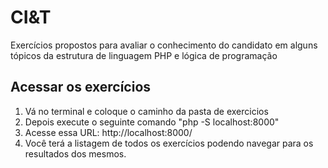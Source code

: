 ﻿# CI&T

Exercícios propostos para avaliar o conhecimento do candidato em alguns tópicos da estrutura de linguagem PHP e lógica de programação

## Acessar os exercícios

1. Vá no terminal e coloque o caminho da pasta de exercicios
2. Depois execute o seguinte comando "php -S localhost:8000"
3. Acesse essa URL: http://localhost:8000/
4. Você terá a listagem de todos os exercícios podendo navegar para os resultados dos mesmos.
